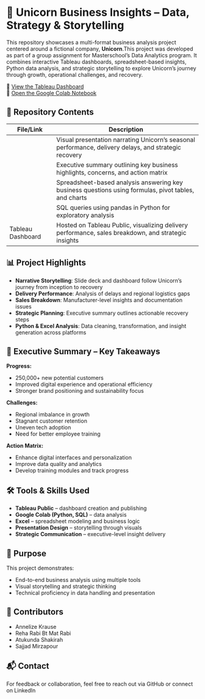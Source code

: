 # 🦄 Unicorn Business Insights – Data, Strategy & Storytelling

This repository showcases a multi-format business analysis project centered around a fictional company, **Unicorn**.This project was developed as part of a group assignment for Masterschool’s Data Analytics program. It combines interactive Tableau dashboards, spreadsheet-based insights, Python data analysis, and strategic storytelling to explore Unicorn’s journey through growth, operational challenges, and recovery.

🔗 [View the Tableau Dashboard](https://public.tableau.com/shared/GK8HXZHRP?:display_count=n&:origin=viz_share_link)  
🔗 [Open the Google Colab Notebook](https://colab.research.google.com/drive/1awAOhRTej0EmJNdU9QLbPQG0rv3XE85n?usp=sharing)

## 📁 Repository Contents

| File/Link | Description |
|-----------|-------------|
|  | Visual presentation narrating Unicorn’s seasonal performance, delivery delays, and strategic recovery |
|  | Executive summary outlining key business highlights, concerns, and action matrix |
|  | Spreadsheet-based analysis answering key business questions using formulas, pivot tables, and charts |
|  | SQL queries using pandas in Python for exploratory analysis |
| Tableau Dashboard | Hosted on Tableau Public, visualizing delivery performance, sales breakdown, and strategic insights |

## 📊 Project Highlights

- **Narrative Storytelling**: Slide deck and dashboard follow Unicorn’s journey from inception to recovery
- **Delivery Performance**: Analysis of delays and regional logistics gaps
- **Sales Breakdown**: Manufacturer-level insights and documentation issues
- **Strategic Planning**: Executive summary outlines actionable recovery steps
- **Python & Excel Analysis**: Data cleaning, transformation, and insight generation across platforms

## 🧾 Executive Summary – Key Takeaways

**Progress:**
- 250,000+ new potential customers
- Improved digital experience and operational efficiency
- Stronger brand positioning and sustainability focus

**Challenges:**
- Regional imbalance in growth
- Stagnant customer retention
- Uneven tech adoption
- Need for better employee training

**Action Matrix:**
- Enhance digital interfaces and personalization
- Improve data quality and analytics
- Develop training modules and track progress

## 🛠 Tools & Skills Used

- **Tableau Public** – dashboard creation and publishing  
- **Google Colab (Python, SQL)** – data analysis  
- **Excel** – spreadsheet modeling and business logic  
- **Presentation Design** – storytelling through visuals  
- **Strategic Communication** – executive-level insight delivery

## 🎯 Purpose

This project demonstrates:
- End-to-end business analysis using multiple tools
- Visual storytelling and strategic thinking
- Technical proficiency in data handling and presentation

## 👥 Contributors
  
- Annelize Krause
- Reha Rabi Bt Mat Rabi 
- Atukunda Shakirah  
- Sajjad Mirzapour

## 📬 Contact

For feedback or collaboration, feel free to reach out via GitHub or connect on LinkedIn
